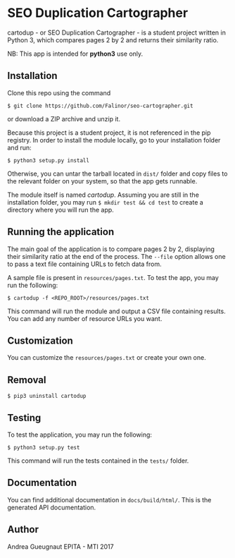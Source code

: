 # SEO Duplication Cartographer

cartodup - or SEO Duplication Cartographer - is a student project written
in Python 3, which compares pages 2 by 2 and returns their similarity ratio.

NB: This app is intended for **python3** use only.


## Installation

Clone this repo using the command

`$ git clone https://github.com/Falinor/seo-cartographer.git`

or download a ZIP archive and unzip it.

Because this project is a student project, it is not referenced in the
pip registry. In order to install the module locally, go to your
installation folder and run:

`$ python3 setup.py install`

Otherwise, you can untar the tarball located in `dist/` folder and copy files
to the relevant folder on your system, so that the app gets runnable.

The module itself is named *cartodup*. Assuming you are still in the
installation folder, you may run `$ mkdir test && cd test` to create a
directory where you will run the app.


## Running the application

The main goal of the application is to compare pages 2 by 2, displaying
their similarity ratio at the end of the process. The `--file` option
allows one to pass a text file containing URLs to fetch data from.

A sample file is present in `resources/pages.txt`. To test the app, you
may run the following:

`$ cartodup -f <REPO_ROOT>/resources/pages.txt`

This command will run the module and output a CSV file containing
results. You can add any number of resource URLs you want.


## Customization

You can customize the `resources/pages.txt` or create your own one.


## Removal

`$ pip3 uninstall cartodup`


## Testing

To test the application, you may run the following:

`$ python3 setup.py test`

This command will run the tests contained in the `tests/` folder.


## Documentation

You can find additional documentation in `docs/build/html/`.
This is the generated API documentation.


## Author

Andrea Gueugnaut
EPITA - MTI 2017
